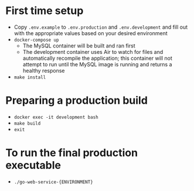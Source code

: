 # First time setup

- Copy `.env.example` to `.env.production` and `.env.development` and fill out with the appropriate values based on your
  desired environment
- `docker-compose up`
    - The MySQL container will be built and ran first
    - The development container uses Air to watch for files and automatically recompile the application; this container
      will not attempt to run until the MySQL image is running and returns a healthy response
- `make install`

# Preparing a production build

- `docker exec -it development bash`
- `make build`
- `exit`

# To run the final production executable

- `./go-web-service-{ENVIRONMENT}`
